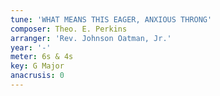 ```yaml
---
tune: 'WHAT MEANS THIS EAGER, ANXIOUS THRONG'
composer: Theo. E. Perkins
arranger: 'Rev. Johnson Oatman, Jr.'
year: '-'
meter: 6s & 4s
key: G Major
anacrusis: 0
---
```

